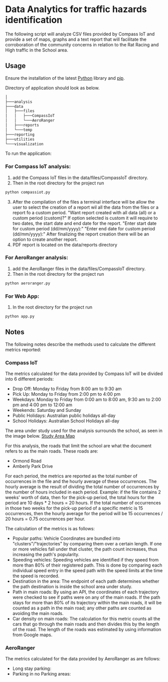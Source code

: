 # Data Analytics for traffic hazards identification

The following script will analyze CSV files provided by Compass IoT and provide a set of maps, graphs and a text report that will facilitate the corroboration of the community concerns in relation to the Rat Racing and High traffic in the School area.

## Usage

Ensure the installation of the latest [Python](https://www.python.org/downloads/) library and [pip](https://pip.pypa.io/en/stable/).

Directory of application should look as below.

```bash
│
├───analysis
├───data
│   ├───files
│   │   ├───CompassIoT
│   │   └───AeroRanger
│   ├───reports
│   └───temp
├───reporting
├───utilities
└───visualization
```

To run the application:

### For Compass IoT analysis:

1. add the Compass IoT files in the data/files/CompassIoT directory.
2. Then in the root directory for the project run

```bash
python compassiot.py
```

3. After the compilation of the files a terminal interface will be allow the user to select the creation of a report wil all the data from the files or a report fo a custom period.
   "Want report created with all data (all) or a custom period (custom)?"
   If option selected is custom it will require to two dates, the start date and end date for the report.
   "Enter start date for custom period (dd/mm/yyyy):"
   "Enter end date for custom period (dd/mm/yyyy):"
   After finalizing the report creation there will be an option to create another report.
4. PDF report is located on the data/reports directory

### For AeroRanger analysis:

1. add the AeroRanger files in the data/files/CompassIoT directory.
2. Then in the root directory for the project run

```bash
python aeroranger.py
```

### For Web App:

1. In the root directory for the project run

```bash
python app.py
```

## Notes

The following notes describe the methods used to calculate the different metrics reported:

### Compass IoT

The metrics calculated for the data provided by Compass IoT will be divided into 6 different periods:

- Drop Off: Monday to Friday from 8:00 am to 9:30 am
- Pick Up: Monday to Friday from 2:00 pm to 4:00 pm
- Weekdays: Monday to Friday from 0:00 am to 8:00 am, 9:30 am to 2:00 pm and 4:00 pm to 12:00 am
- Weekends: Saturday and Sunday
- Public Holidays: Australian public holidays all-day
- School Holidays: Australian School Holidays all-day

The area under study used for the analysis surrounds the school, as seen in the image below.
[Study Area Map](/map_area.png)

For this analysis, the roads that limit the school are what the document refers to as the main roads. These roads are:

- Ormond Road
- Amberly Park Drive

For each period, the metrics are reported as the total number of occurrences in the file and the hourly average of these occurrences.
The hourly average is the result of dividing the total number of occurrences by the number of hours included in each period.
Example: if the file contains 2 weeks' worth of data, then for the pick-up period, the total hours for the period are 10 days \* 2 hours = 20 hours.
If the total number of occurrences in those two weeks for the pick-up period of a specific metric is 15 occurrences, then the hourly average for the period will be 15 occurrences / 20 hours = 0.75 occurrences per hour.

The calculation of the metrics is as follows:

- Popular paths: Vehicle Coordinates are bundled into "clusters"/"trajectories" by comparing them over a certain length. If one or more vehicles fall under that cluster, the path count increases, thus increasing the path's popularity.
- Speeding vehicles: Speeding vehicles are identified if they speed from more than 80% of their registered path. This is done by comparing each individual speed entry in the speed path with the speed limits at the time the speed is recorded.
- Destination in the area: The endpoint of each path determines whether the path destination is inside the school area under study.
- Path in main roads: By using an API, the coordinates of each trajectory were checked to see if paths were on any of the main roads. If the path stays for more than 80% of its trajectory within the main roads, it will be counted as a path in the main road; any other paths are counted as avoiding the main roads.
- Car density on main roads: The calculation for this metric counts all the cars that go through the main roads and then divides this by the length of the road. The length of the roads was estimated by using information from Google maps.

### AeroRanger

The metrics calculated for the data provided by AeroRanger as are follows:

- Long stay parking:
- Parking in no Parking areas:
